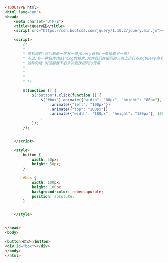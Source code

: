 
<BlogInfo id="541" title="14.jQuery链" author="白日梦想猿" pv=0 read_times=0 pre_cost_time=0分56秒 category="jQuery学习" tag_list="['jQuery学习']" create_time="2021.09.21 16:00:58" update_time="2021.09.21 16:11:20" />

```html
<!DOCTYPE html>
<html lang="en">
<head>
    <meta charset="UTF-8">
    <title>jQuery链</title>
    <script src="https://cdn.bootcss.com/jquery/1.10.2/jquery.min.js"></script>

    <script>
        /*
        *
        * 直到现在,我们都是一次写一条jQuery语句(一条接着另一条)
        * 不过,有一种名为chaining的技术,允许我们在相同的元素上运行多条jQuery命令,一条接着一条
        * 这样的话,浏览器就不必多次查找相同的元素
        *
        *
        *
        * */

        $(function () {
            $("button").click(function () {
                $("#box").animate({"width": "80px", "height": "80px"}, 1000)
                    .animate({"left": "100px"})
                    .animate({"top": "100px"})
                    .animate({"width": "180px", "height": "180px"}, 1000)  /*jQuery 会抛掉多余的空格，并当成一行长代码来执行上面的代码行。*/
                ;
            });
        });


    </script>

    <style>
        button {
            width: 50px;
            height: 50px;
        }

        #box {
            width: 100px;
            height: 100px;
            background-color: rebeccapurple;
            position: absolute;
        }


    </style>


</head>
<body>

<button>运动</button>
<div id="box"></div>
</body>
</html>
```
